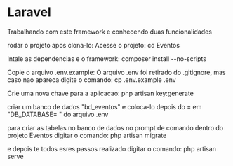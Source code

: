 # Laravel
Trabalhando com este framework e conhecendo duas funcionalidades

rodar o projeto apos clona-lo:
Acesse o projeto:
cd Eventos

Intale as dependencias e o framework:
composer install --no-scripts

Copie o arquivo .env.example:
O arquivo .env foi retirado do .gitignore, mas caso nao apareca digite o comando:
cp .env.example .env

Crie uma nova chave para a aplicacao:
php artisan key:generate

criar um banco de dados "bd_eventos" e coloca-lo depois do = em "DB_DATABASE= " do arquivo .env

para criar as tabelas no banco de dados no prompt de comando dentro do projeto Eventos digitar o comando:
php artisan migrate

e depois te todos esres passos realizado digitar o comando:
php artisan serve


